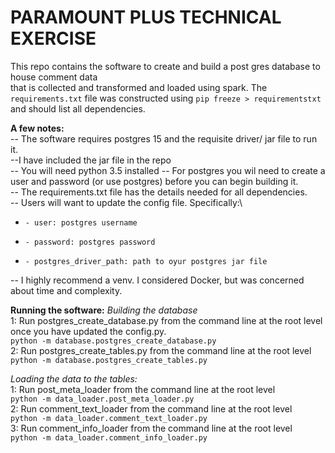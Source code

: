 # **PARAMOUNT PLUS TECHNICAL EXERCISE**

This repo contains the software to create and build a post gres database to house comment data\
that is collected and transformed and loaded using spark.  The `requirements.txt` file
was constructed using `pip freeze > requirementstxt` and should list all dependencies.

**A few notes:**\
-- The software requires postgres 15 and the requisite driver/ jar file to run it.\
    --I have included the jar file in the repo\
-- You will need python 3.5 installed
-- For postgres you wil need to create a user and password (or use postgres) before you
can begin building it.\
-- The requirements.txt file has the details needed for all dependencies.\
-- Users will want to update the config file.  Specifically:\
*     - user: postgres username
*     - password: postgres password
*     - postgres_driver_path: path to oyur postgres jar file
-- I highly recommend a venv.  I considered Docker, but was concerned about time and complexity.

**Running the software:**
_Building the database_\
1:  Run postgres_create_database.py from the command line at the root level once you
 have updated the config.py.\
    `python -m database.postgres_create_database.py`\
2:  Run postgres_create_tables.py from the command line at the root level\
    `python -m database.postgres_create_tables.py`

_Loading the data to the tables:_\
1: Run post_meta_loader from the command line at the root level\
    `python -m data_loader.post_meta_loader.py`\
2: Run comment_text_loader from the command line at the root level\
    `python -m data_loader.comment_text_loader.py`\
3: Run comment_info_loader from the command line at the root level\
    `python -m data_loader.comment_info_loader.py`

